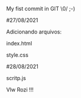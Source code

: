 My fist commit in GIT \0/ ;-)

#27/08/2021

Adicionando arquivos:

index.html

style.css

#28/08/2021

scritp.js

Vlw Rozi !!!